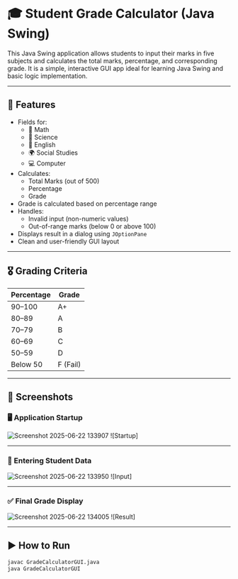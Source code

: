 # 🎓 Student Grade Calculator (Java Swing)

This Java Swing application allows students to input their marks in five subjects and calculates the total marks, percentage, and corresponding grade. It is a simple, interactive GUI app ideal for learning Java Swing and basic logic implementation.

---

## 🧮 Features

- Fields for:
  - 📘 Math
  - 🔬 Science
  - 📖 English
  - 🌍 Social Studies
  - 💻 Computer
- Calculates:
  - Total Marks (out of 500)
  - Percentage
  - Grade
- Grade is calculated based on percentage range
- Handles:
  - Invalid input (non-numeric values)
  - Out-of-range marks (below 0 or above 100)
- Displays result in a dialog using `JOptionPane`
- Clean and user-friendly GUI layout

---

## 🎖️ Grading Criteria

| Percentage   | Grade     |
|--------------|-----------|
| 90–100       | A+        |
| 80–89        | A         |
| 70–79        | B         |
| 60–69        | C         |
| 50–59        | D         |
| Below 50     | F (Fail)  |

---

## 📸 Screenshots

### 🖥️ Application Startup
![Screenshot 2025-06-22 133907](https://github.com/user-attachments/assets/e2beb32a-f359-4814-be5e-7f9fda949ca6)
![Startup]


---

### 🧾 Entering Student Data
![Screenshot 2025-06-22 133950](https://github.com/user-attachments/assets/64e658dc-523e-4774-9688-6b4827c97ddd)
![Input]

---

### ✅ Final Grade Display
![Screenshot 2025-06-22 134005](https://github.com/user-attachments/assets/70a98e6f-73f5-46c9-ac1b-60eb1b7b7cb0)
![Result]

---

## ▶️ How to Run

```bash
javac GradeCalculatorGUI.java
java GradeCalculatorGUI
